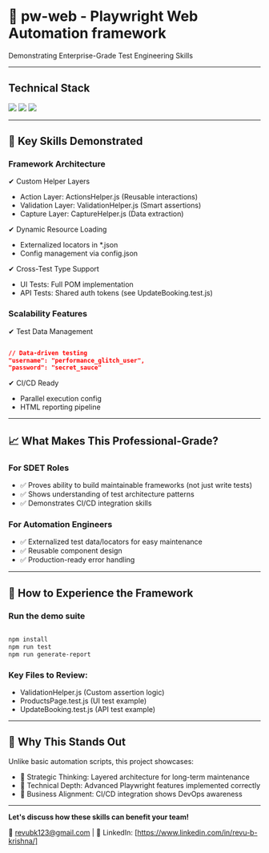 # 🚀 pw-web - Playwright Web Automation framework

Demonstrating Enterprise-Grade Test Engineering Skills

---
## Technical Stack

<img src="https://img.shields.io/badge/Playwright-2E3A8C?logo=playwright">

<img src="https://img.shields.io/badge/JavaScript-ES6+-F7DF1E">

<img src="https://img.shields.io/badge/CI/CD-GitHub_Actions-2088FF">

---

## 🌟 Key Skills Demonstrated

### Framework Architecture

✔ Custom Helper Layers

- Action Layer: ActionsHelper.js (Reusable interactions)
- Validation Layer: ValidationHelper.js (Smart assertions)
- Capture Layer: CaptureHelper.js (Data extraction)

✔ Dynamic Resource Loading

- Externalized locators in *.json
- Config management via config.json

✔ Cross-Test Type Support

- UI Tests: Full POM implementation
- API Tests: Shared auth tokens (see UpdateBooking.test.js)


### Scalability Features

✔ Test Data Management

```json

// Data-driven testing
"username": "performance_glitch_user",
"password": "secret_sauce" 

```

✔ CI/CD Ready

- Parallel execution config
- HTML reporting pipeline

---

## 📈 What Makes This Professional-Grade?

### For SDET Roles

- ✅ Proves ability to build maintainable frameworks (not just write tests)
- ✅ Shows understanding of test architecture patterns
- ✅ Demonstrates CI/CD integration skills

### For Automation Engineers

- ✅ Externalized test data/locators for easy maintenance
- ✅ Reusable component design
- ✅ Production-ready error handling

---

## 🚀 How to Experience the Framework

### Run the demo suite

```bash

npm install
npm run test
npm run generate-report

```

### Key Files to Review:

- ValidationHelper.js (Custom assertion logic)
- ProductsPage.test.js (UI test example)
- UpdateBooking.test.js (API test example)

---

## 📌 Why This Stands Out

Unlike basic automation scripts, this project showcases:

- 🔹 Strategic Thinking: Layered architecture for long-term maintenance
- 🔹 Technical Depth: Advanced Playwright features implemented correctly
- 🔹 Business Alignment: CI/CD integration shows DevOps awareness

---

**Let's discuss how these skills can benefit your team!**

📧 revubk123@gmail.com | 🔗 LinkedIn: [https://www.linkedin.com/in/revu-b-krishna/]


